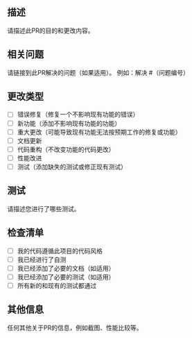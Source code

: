 ## 描述
请描述此PR的目的和更改内容。

## 相关问题
请链接到此PR解决的问题（如果适用）。
例如：解决 #（问题编号）

## 更改类型
- [ ] 错误修复（修复一个不影响现有功能的错误）
- [ ] 新功能（添加不影响现有功能的功能）
- [ ] 重大更改（可能导致现有功能无法按预期工作的修复或功能）
- [ ] 文档更新
- [ ] 代码重构（不改变功能的代码更改）
- [ ] 性能改进
- [ ] 测试（添加缺失的测试或修正现有测试）

## 测试
请描述您进行了哪些测试。

## 检查清单
- [ ] 我的代码遵循此项目的代码风格
- [ ] 我已经进行了自测
- [ ] 我已经添加了必要的文档（如适用）
- [ ] 我已经添加了必要的测试（如适用）
- [ ] 所有新的和现有的测试都通过

## 其他信息
任何其他关于PR的信息，例如截图、性能比较等。